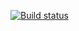[![Build status](https://ci.appveyor.com/api/projects/status/tex7fr4fwa8y5hkm?svg=true)](https://ci.appveyor.com/project/kuznecovaelenaa/aqa-homework2-3)